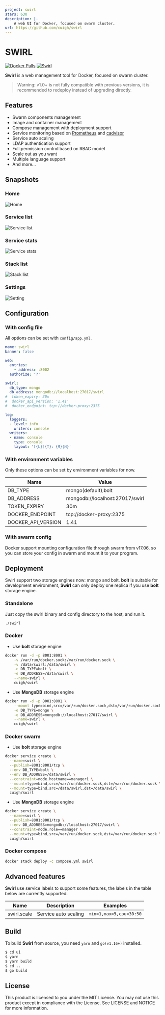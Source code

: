 ```yaml
---
project: swirl
stars: 630
description: |-
    A web UI for Docker, focused on swarm cluster.
url: https://github.com/cuigh/swirl
---
```


# SWIRL

[![Docker Pulls](https://img.shields.io/docker/pulls/cuigh/swirl.svg)](https://hub.docker.com/r/cuigh/swirl/)
[![Swirl](https://goreportcard.com/badge/cuigh/swirl)](https://goreportcard.com/report/cuigh/swirl)

**Swirl** is a web management tool for Docker, focused on swarm cluster.

> Warning: v1.0+ is not fully compatible with previous versions, it is recommended to redeploy instead of upgrading directly.

## Features

* Swarm components management
* Image and container management
* Compose management with deployment support
* Service monitoring based on [Prometheus](https://hub.docker.com/r/cuigh/prometheus/) and [cadvisor](https://github.com/google/cadvisor)
* Service auto scaling
* LDAP authentication support
* Full permission control based on RBAC model
* Scale out as you want
* Multiple language support
* And more...

## Snapshots

### Home

![Home](docs/images/home.png)

### Service list

![Service list](docs/images/services.png)

### Service stats

![Service stats](docs/images/service-stats.png)

### Stack list

![Stack list](docs/images/stacks.png)

### Settings

![Setting](docs/images/settings.png)

## Configuration

### With config file

All options can be set with `config/app.yml`.

```yaml
name: swirl
banner: false

web:
  entries:
    - address: :8002
  authorize: '?'

swirl:
  db_type: mongo
  db_address: mongodb://localhost:27017/swirl
#  token_expiry: 30m
#  docker_api_version: '1.41'
#  docker_endpoint: tcp://docker-proxy:2375

log:
  loggers:
  - level: info
    writers: console
  writers:
  - name: console
    type: console
    layout: '[{L}]{T}: {M}{N}'
```

### With environment variables

Only these options can be set by environment variables for now.

| Name               | Value                            |
|--------------------|----------------------------------|
| DB_TYPE            | mongo(default),bolt              |
| DB_ADDRESS         | mongodb://localhost:27017/swirl  |
| TOKEN_EXPIRY       | 30m                              |
| DOCKER_ENDPOINT    | tcp://docker-proxy:2375          |
| DOCKER_API_VERSION | 1.41                             |

### With swarm config

Docker support mounting configuration file through swarm from v17.06, so you can store your config in swarm and mount it to your program.

## Deployment

Swirl support two storage engines now: mongo and bolt. **bolt** is suitable for development environment, **Swirl** can only deploy one replica if you use **bolt** storage engine.

### Standalone

Just copy the swirl binary and config directory to the host, and run it.

```bash
./swirl
```

### Docker

* Use **bolt** storage engine

```bash
docker run -d -p 8001:8001 \
    -v /var/run/docker.sock:/var/run/docker.sock \
    -v /data/swirl:/data/swirl \
    -e DB_TYPE=bolt \
    -e DB_ADDRESS=/data/swirl \
    --name=swirl \
    cuigh/swirl
```

* Use **MongoDB** storage engine

```bash
docker run -d -p 8001:8001 \
    --mount type=bind,src=/var/run/docker.sock,dst=/var/run/docker.sock \
    -e DB_TYPE=mongo \
    -e DB_ADDRESS=mongodb://localhost:27017/swirl \
    --name=swirl \
    cuigh/swirl
```

### Docker swarm

* Use **bolt** storage engine

```bash
docker service create \
  --name=swirl \
  --publish=8001:8001/tcp \
  --env DB_TYPE=bolt \
  --env DB_ADDRESS=/data/swirl \
  --constraint=node.hostname==manager1 \
  --mount=type=bind,src=/var/run/docker.sock,dst=/var/run/docker.sock \
  --mount=type=bind,src=/data/swirl,dst=/data/swirl \
  cuigh/swirl
```

* Use **MongoDB** storage engine

```bash
docker service create \
  --name=swirl \
  --publish=8001:8001/tcp \
  --env DB_ADDRESS=mongodb://localhost:27017/swirl \
  --constraint=node.role==manager \
  --mount=type=bind,src=/var/run/docker.sock,dst=/var/run/docker.sock \
  cuigh/swirl
```

### Docker compose

```bash
docker stack deploy -c compose.yml swirl
```

## Advanced features

**Swirl** use service labels to support some features, the labels in the table below are currently supported.

| Name        | Description          | Examples                |
|-------------|----------------------|-------------------------|
| swirl.scale | Service auto scaling | `min=1,max=5,cpu=30:50` |

## Build

To build **Swirl** from source, you need `yarn` and `go(v1.16+)` installed.

```sh
$ cd ui 
$ yarn
$ yarn build
$ cd ..
$ go build
```

## License

This product is licensed to you under the MIT License. You may not use this product except in compliance with the License. See LICENSE and NOTICE for more information.
